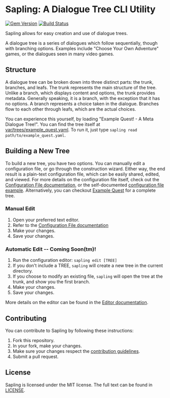 <!--
# @markup markdown
# @title README
-->

# Sapling: A Dialogue Tree CLI Utility

[![Gem
Version](https://badge.fury.io/rb/sapling-dialogue.svg)](
https://badge.fury.io/rb/sapling-dialogue) [![Build
Status](
https://travis-ci.org/VagabondAzulien/sapling.svg?branch=master)](
https://travis-ci.org/VagabondAzulien/sapling)

Sapling allows for easy creation and use of dialogue trees.

A dialogue tree is a series of dialogues which follow sequentially, though with
branching options. Examples include "Choose Your Own Adventure" games, or the
dialogues seen in many video games.

## Structure

A dialogue tree can be broken down into three distinct parts: the trunk,
branches, and leafs. The trunk represents the main structure of the tree. Unlike
a branch, which displays content and options, the trunk provides metadata.
Generally speaking, it is a branch, with the exception that it has no options. A
branch represents a choice taken in the dialogue. Branches flow to each other
through leafs, which are the actual choices.

You can experience this yourself, by loading "Example Quest! - A Meta Dialogue
Tree!". You can find the tree itself at [var/trees/example\_quest.yaml](
https://github.com/VagabondAzulien/sapling/blob/master/var/trees/example_quest.yaml).
To run it, just type `sapling read path/to/example_quest.yaml`.

## Building a New Tree

To build a new tree, you have two options. You can manually edit a configuration
file, or go through the construction wizard. Either way, the end result is a
plain-text configuration file, which can be easily shared, edited, and viewed.
For more details on the configuration file itself, check out the [Configuration
File documentation](
http://www.theinternetvagabond.com/sapling/file.config_file.html), or the
self-documented [configuration file example](
http://www.theinternetvagabond.com/sapling/file.config_file_example.html).
Alternatively, you can checkout [Example Quest](
https://github.com/VagabondAzulien/sapling/blob/master/var/trees/example_quest.yaml)
for a complete tree.

### Manual Edit

1. Open your preferred text editor.
2. Refer to the [Configuration File documentation](
http://www.theinternetvagabond.com/sapling/file.config_file.html)
3. Make your changes.
4. Save your changes.

### Automatic Edit -- Coming Soon(tm)!

1. Run the configuration editor: `sapling edit [TREE]`
2. If you don't include a TREE, `sapling` will create a new tree in the current
   directory.
3. If you choose to modify an existing file, `sapling` will open the tree at the
   trunk, and show you the first branch.
4. Make your changes.
5. Save your changes.

More details on the editor can be found in the [Editor
documentation](
http://www.theinternetvagabond.com/sapling/file.editor.html).

## Contributing

You can contribute to Sapling by following these instructions:
1. Fork this repository.
2. In your fork, make your changes.
3. Make sure your changes respect the [contribution
   guidelines](
   http://www.theinternetvagabond.com/sapling/file.CONTRIBUTING.html).
4. Submit a pull request.

## License

Sapling is licensed under the MIT license. The full text can be found in
[LICENSE](
http://www.theinternetvagabond.com/sapling/file.LICENSE.html).
